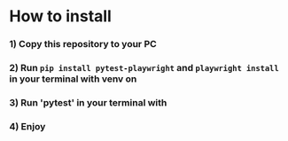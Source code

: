 # How to install
### 1) Copy this repository to your PC
### 2) Run `pip install pytest-playwright` and `playwright install` in your terminal with venv on
### 3) Run 'pytest' in your terminal with
### 4) Enjoy
